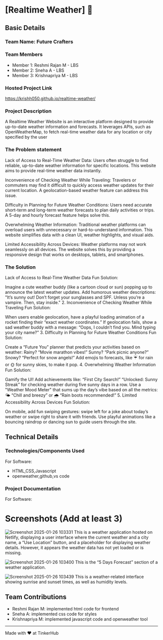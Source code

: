 # [Realtime Weather] 🎯


## Basic Details
### Team Name: Future Crafters


### Team Members
- Member 1: Reshmi Rajan M - LBS
- Member 2: Sneha A - LBS
- Member 3: Krishnapriya M - LBS

### Hosted Project Link
https://krishh050.github.io/realtime-weather/

### Project Description
A Realtime Weather Website is an interactive platform designed to provide up-to-date weather information and forecasts. It leverages APIs, such as OpenWeatherMap, to fetch real-time weather data for any location or city specified by the user

### The Problem statement
Lack of Access to Real-Time Weather Data:
Users often struggle to find reliable, up-to-date weather information for specific locations. This website aims to provide real-time weather data instantly.

Inconvenience of Checking Weather While Traveling:
Travelers or commuters may find it difficult to quickly access weather updates for their current location. A geolocation-based weather feature can address this issue.

Difficulty in Planning for Future Weather Conditions:
Users need accurate short-term and long-term weather forecasts to plan daily activities or trips. A 5-day and hourly forecast feature helps solve this.

Overwhelming Weather Information:
Traditional weather platforms can overload users with unnecessary or hard-to-understand information. This website simplifies data with a clean UI, weather highlights, and visual aids.

Limited Accessibility Across Devices:
Weather platforms may not work seamlessly on all devices. The website solves this by providing a responsive design that works on desktops, tablets, and smartphones.

### The Solution
Lack of Access to Real-Time Weather Data
Fun Solution:

Imagine a cute weather buddy (like a cartoon cloud or sun) popping up to announce the latest weather updates.
Add humorous weather descriptions: "It’s sunny out! Don’t forget your sunglasses and SPF. Unless you’re a vampire. Then, stay inside."
2. Inconvenience of Checking Weather While Traveling
Fun Solution:

When users enable geolocation, have a playful loading animation of a rocket finding their “exact weather coordinates.”
If geolocation fails, show a sad weather buddy with a message: “Oops, I couldn’t find you. Mind typing your city name?”
3. Difficulty in Planning for Future Weather Conditions
Fun Solution:

Create a “Future You” planner that predicts your activities based on weather:
Rainy? “Movie marathon vibes!”
Sunny? “Park picnic anyone?”
Snowy? “Perfect for snow angels!”
Add emojis to forecasts, like ☔ for rain or 🌞 for sunny skies, to make it pop.
4. Overwhelming Weather Information
Fun Solution:

Gamify the UI! Add achievements like:
“First City Search!”
“Unlocked: Sunny Streak” for checking weather during five sunny days in a row.
Use a "Weather Mood Meter" that sums up the day’s vibe based on all the metrics:
🌤️ “Chill and breezy” or 🌧️ “Rain boots recommended!”
5. Limited Accessibility Across Devices
Fun Solution:

On mobile, add fun swiping gestures: swipe left for a joke about today’s weather or swipe right to share it with friends.
Use playful animations like a bouncing raindrop or dancing sun to guide users through the site.


## Technical Details
### Technologies/Components Used
For Software:
- HTML,CSS,Javascript
- openweather,github,vs code

### Project Documentation
For Software:

# Screenshots (Add at least 3)
![Screenshot 2025-01-26 103331](https://github.com/user-attachments/assets/c20b2cde-93c4-4a07-901a-c1f4ec3df4f7)
This is a weather application hosted on Netlify, displaying a user interface where the current weather and a city name, a “Use Location” button, and a placeholder for displaying weather details. However, it appears the weather data has not yet loaded or is missing.

![Screenshot 2025-01-26 103400](https://github.com/user-attachments/assets/adae14b9-d542-451e-ac34-ba4629287e7b)
This is the “5 Days Forecast” section of a weather application.

![Screenshot 2025-01-26 103439](https://github.com/user-attachments/assets/4a1135d9-1213-46d1-8f03-a12ecb79ba36)
This is a weather-related interface showing sunrise and sunset times, as well as humidity levels.


## Team Contributions
- Reshmi Rajan M: implemented html code for frontend
- Sneha A: implemented css code for styles
- Krishnapriya M: implemented javascript code and openweather tool

---
Made with ❤️ at TinkerHub
